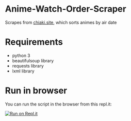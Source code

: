 # Anime-Watch-Order-Scraper
Scrapes from [chiaki.site](https://chiaki.site/), which sorts animes by air date

# Requirements
- python 3
- beautifulsoup library
- requests library
- lxml library

# Run in browser
You can run the script in the browser from this repl.it:

[![Run on Repl.it](https://repl.it/badge/github/EdZ543/Anime_Watch_Order_Scraper)](https://repl.it/@EdZ123/AnimeWatchOrderScraper#Anime%20Watch%20Order%20Scraper.py)
